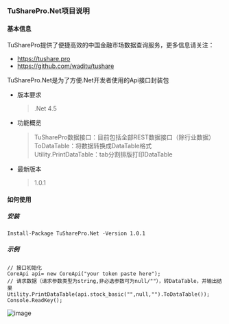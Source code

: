 ### TuSharePro.Net项目说明

#### 基本信息
TuSharePro提供了便捷高效的中国金融市场数据查询服务，更多信息请关注：
- https://tushare.pro
- https://github.com/waditu/tushare

TuSharePro.Net是为了方便.Net开发者使用的Api接口封装包
- 版本要求
    > .Net 4.5
- 功能概览
    > TuSharePro数据接口：目前包括全部REST数据接口（除行业数据）   
    > ToDataTable：将数据转换成DataTable格式   
    > Utility.PrintDataTable：tab分割排版打印DataTable
- 最新版本
    > 1.0.1

#### 如何使用
##### 安装
```
Install-Package TuSharePro.Net -Version 1.0.1
```

##### 示例
    // 接口初始化
    CoreApi api= new CoreApi("your token paste here");
    // 请求数据（请求参数类型为string,非必选参数可为null/""），转DataTable，并输出结果
    Utility.PrintDataTable(api.stock_basic("",null,"").ToDataTable());
    Console.ReadKey();
![image](https://github.com/tomhans2/TuSharePro/blob/master/screenshot.PNG)
